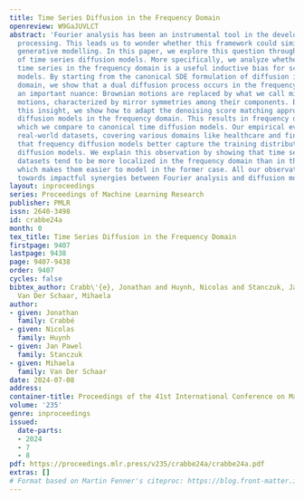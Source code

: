 ```yaml
---
title: Time Series Diffusion in the Frequency Domain
openreview: W9GaJUVLCT
abstract: 'Fourier analysis has been an instrumental tool in the development of signal
  processing. This leads us to wonder whether this framework could similarly benefit
  generative modelling. In this paper, we explore this question through the scope
  of time series diffusion models. More specifically, we analyze whether representing
  time series in the frequency domain is a useful inductive bias for score-based diffusion
  models. By starting from the canonical SDE formulation of diffusion in the time
  domain, we show that a dual diffusion process occurs in the frequency domain with
  an important nuance: Brownian motions are replaced by what we call mirrored Brownian
  motions, characterized by mirror symmetries among their components. Building on
  this insight, we show how to adapt the denoising score matching approach to implement
  diffusion models in the frequency domain. This results in frequency diffusion models,
  which we compare to canonical time diffusion models. Our empirical evaluation on
  real-world datasets, covering various domains like healthcare and finance, shows
  that frequency diffusion models better capture the training distribution than time
  diffusion models. We explain this observation by showing that time series from these
  datasets tend to be more localized in the frequency domain than in the time domain,
  which makes them easier to model in the former case. All our observations point
  towards impactful synergies between Fourier analysis and diffusion models.'
layout: inproceedings
series: Proceedings of Machine Learning Research
publisher: PMLR
issn: 2640-3498
id: crabbe24a
month: 0
tex_title: Time Series Diffusion in the Frequency Domain
firstpage: 9407
lastpage: 9438
page: 9407-9438
order: 9407
cycles: false
bibtex_author: Crabb\'{e}, Jonathan and Huynh, Nicolas and Stanczuk, Jan Pawel and
  Van Der Schaar, Mihaela
author:
- given: Jonathan
  family: Crabbé
- given: Nicolas
  family: Huynh
- given: Jan Pawel
  family: Stanczuk
- given: Mihaela
  family: Van Der Schaar
date: 2024-07-08
address:
container-title: Proceedings of the 41st International Conference on Machine Learning
volume: '235'
genre: inproceedings
issued:
  date-parts:
  - 2024
  - 7
  - 8
pdf: https://proceedings.mlr.press/v235/crabbe24a/crabbe24a.pdf
extras: []
# Format based on Martin Fenner's citeproc: https://blog.front-matter.io/posts/citeproc-yaml-for-bibliographies/
---
```

